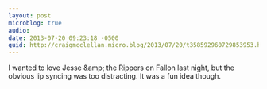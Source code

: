 ```yaml
---
layout: post
microblog: true
audio: 
date: 2013-07-20 09:23:18 -0500
guid: http://craigmcclellan.micro.blog/2013/07/20/t358592960729853953.html
---
```

I wanted to love Jesse &amp;amp; the Rippers on Fallon last night, but the obvious lip syncing was too distracting. It was a fun idea though.
